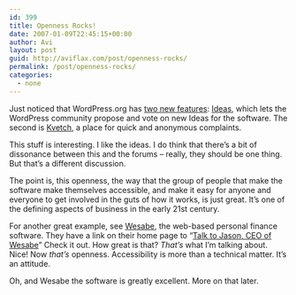 ```yaml
---
id: 399
title: Openness Rocks!
date: 2007-01-09T22:45:15+00:00
author: Avi
layout: post
guid: http://aviflax.com/post/openness-rocks/
permalink: /post/openness-rocks/
categories:
  - none
---
```

Just noticed that WordPress.org has [two new features](http://wordpress.org/development/2007/01/ideas-and-kvetch/): [Ideas](http://wordpress.org/extend/ideas/), which lets the WordPress community propose and vote on new Ideas for the software. The second is [Kvetch](http://wordpress.org/extend/kvetch/), a place for quick and anonymous complaints.

This stuff is interesting. I like the ideas. I do think that there&#8217;s a bit of dissonance between this and the forums &#8211; really, they should be one thing. But that&#8217;s a different discussion.

The point is, this openness, the way that the group of people that make the software make themselves accessible, and make it easy for anyone and everyone to get involved in the guts of how it works, is just great. It&#8217;s one of the defining aspects of business in the early 21st century.

For another great example, see [Wesabe](http://www.wesabe.com/), the web-based personal finance software. They have a link on their home page to &#8220;[Talk to Jason, CEO of Wesabe](http://www.wesabe.com/page/talk_to_jason)&#8221; Check it out. How great is that? _That&#8217;s_ what I&#8217;m talking about. Nice! Now _that&#8217;s_ openness. Accessibility is more than a technical matter. It&#8217;s an attitude.

Oh, and Wesabe the software is greatly excellent. More on that later.